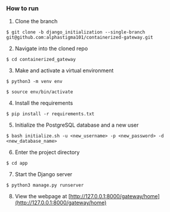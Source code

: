 ### How to run
1. Clone the branch    
```
$ git clone -b django_initialization --single-branch git@github.com:alphastigma101/containerized-gateway.git
```
2. Navigate into the cloned repo      
```
$ cd containerized_gateway
```
3. Make and activate a virtual environment     
```
$ python3 -m venv env
```
```
$ source env/bin/activate
```
4. Install the requirements     
```
$ pip install -r requirements.txt
```
5. Initialize the PostgreSQL database and a new user     
```
$ bash initialize.sh -u <new_username> -p <new_password> -d <new_database_name>
```
6. Enter the project directory     
```
$ cd app
```
7. Start the Django server     
```
$ python3 manage.py runserver
```
8. View the webpage at [http://127.0.0.1:8000/gateway/home](http://127.0.0.1:8000/gateway/home)      
